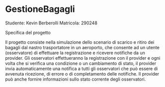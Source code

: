 # GestioneBagagli
Studente: Kevin Berberolli        Matricola: 290248


Specifica del progetto    

Il progetto consiste nella simulazione dello scenario di scarico e ritiro dei bagagli dal nastro trasportatore in un aeroporto, che consente ad un utente (osservatore) di 
effettuare la registrazione e ricevere notifiche da un provider. 
Gli osservatori effettueranno la registrazione con il provider e ogni volta che si verifica una condizione o un cambiamento di stato, il provider invia automaticamente una
notifica a tutti gli osservatori che può essere di avvenuta ricezione, di errore o di completamento delle notifiche. 
Il provider può anche fornire informazioni sullo stato corrente degli osservatori.
